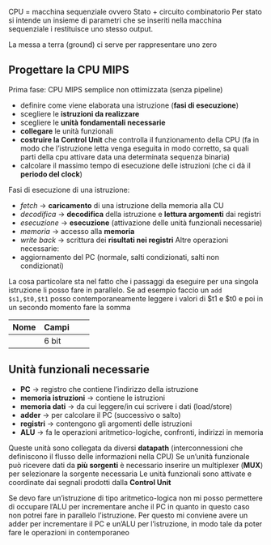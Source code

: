 CPU = macchina sequenziale ovvero Stato + circuito combinatorio
Per stato si intende un insieme di parametri che se inseriti nella macchina sequenziale i restituisce uno stesso output.

La messa a terra (ground) ci serve per rappresentare uno zero

## Progettare la CPU MIPS
Prima fase: CPU MIPS semplice non ottimizzata (senza pipeline)
- definire come viene elaborata una istruzione (**fasi di esecuzione**)
- scegliere le **istruzioni da realizzare**
- scegliere le **unità fondamentali necessarie**
- **collegare** le unità funzionali
- **costruire la Control Unit** che controlla il funzionamento della CPU (fa in modo che l’istruzione letta venga eseguita in modo corretto, sa quali parti della cpu attivare data una determinata sequenza binaria)
- calcolare il massimo tempo di esecuzione delle istruzioni (che ci dà il **periodo del clock**)

Fasi di esecuzione di una istruzione:
- *fetch* → **caricamento** di una istruzione della memoria alla CU
- *decodifica* → **decodifica** della istruzione e **lettura argomenti** dai registri
- *esecuzione* → **esecuzione** (attivazione delle unità funzionali necessarie)
- *memoria* → accesso alla **memoria**
- *write back* → scrittura dei **risultati nei registri**
Altre operazioni necessarie:
- aggiornamento del PC (normale, salti condizionati, salti non condizionati)

La cosa particolare sta nel fatto che i passaggi da eseguire per una singola istruzione li posso fare in parallelo. Se ad esempio faccio un `add $s1,$t0,$t1` posso contemporaneamente leggere i valori di $t1 e $t0 e poi in un secondo momento fare la somma


| Nome | Campi |     |     |
| ---- | ----- | --- | --- |
|      | 6 bit |     |     |

## Unità funzionali necessarie
- **PC** → registro che contiene l’indirizzo della istruzione
- **memoria istruzioni** → contiene le istruzioni
- **memoria dati** → da cui leggere/in cui scrivere i dati (load/store)
- **adder** → per calcolare il PC (successivo o salto)
- **registri** → contengono gli argomenti delle istruzioni
- **ALU** → fa le operazioni aritmetico-logiche, confronti, indirizzi in memoria

Queste unità sono collegata da diversi **datapath** (interconnessioni che definiscono il flusso delle informazioni nella CPU)
Se un’unità funzionale può ricevere dati da **più sorgenti** è necessario inserire un multiplexer (**MUX**) per selezionare la sorgente necessaria
Le unità funzionali sono attivate e coordinate dai segnali prodotti dalla **Control Unit**

Se devo fare un’istruzione di tipo aritmetico-logica non mi posso permettere di occupare l’ALU per incrementare anche il PC in quanto in questo caso non potrei fare in parallelo l’istruzione. Per questo mi conviene avere un adder per incrementare il PC e un’ALU per l’istruzione, in modo tale da poter fare le operazioni in contemporaneo

